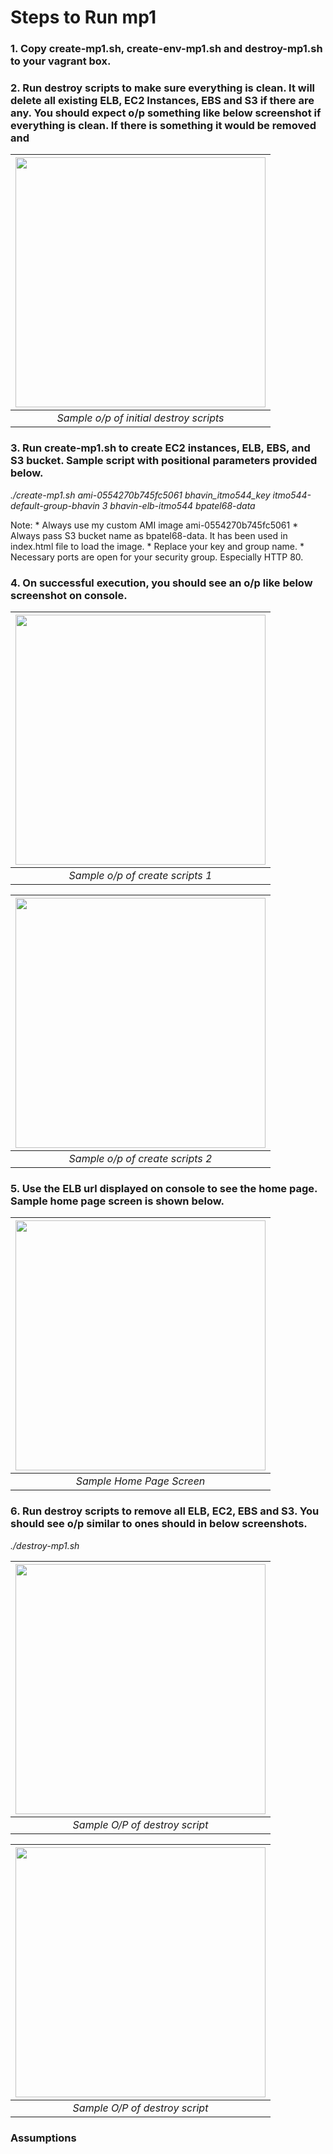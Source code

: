 # Steps to Run mp1

### 1. Copy create-mp1.sh, create-env-mp1.sh and destroy-mp1.sh to your vagrant box.
### 2. Run destroy scripts to make sure everything is clean. It will delete all existing ELB, EC2 Instances, EBS and S3 if there are any. You should expect o/p something like below screenshot if everything is clean. If there is something it would be removed and 

| <img src="https://github.com/illinoistech-itm/bpatel68/blob/master/itmo-544/mp1/images/pic5.jpg" alt="" style="width: 400px;"/> |
|:--:| 
| *Sample o/p of initial destroy scripts* |

### 3. Run create-mp1.sh to create EC2 instances, ELB, EBS, and S3 bucket. Sample script with positional parameters provided below.

   *./create-mp1.sh ami-0554270b745fc5061 bhavin_itmo544_key itmo544-default-group-bhavin 3 bhavin-elb-itmo544 bpatel68-data*

   Note:
      * Always use my custom AMI image ami-0554270b745fc5061
      * Always pass S3 bucket name as bpatel68-data. It has been used in index.html file to load the image.
      * Replace your key and group name.
      * Necessary ports are open for your security group. Especially HTTP 80.

### 4. On successful execution, you should see an o/p like below screenshot on console.

| <img src="https://github.com/illinoistech-itm/bpatel68/blob/master/itmo-544/mp1/images/pic1.jpg" alt="" style="width: 400px;"/> |
|:--:| 
| *Sample o/p of create scripts 1* |

| <img src="https://github.com/illinoistech-itm/bpatel68/blob/master/itmo-544/mp1/images/pic2.jpg" alt="" style="width: 400px;"/> |
|:--:| 
| *Sample o/p of create scripts 2* |

### 5. Use the ELB url displayed on console to see the home page. Sample home page screen is shown below.

| <img src="https://github.com/illinoistech-itm/bpatel68/blob/master/itmo-544/mp1/images/pic6.jpg" alt="" style="width: 400px;"/> |
|:--:|
| *Sample Home Page Screen* |

### 6. Run destroy scripts to remove all ELB, EC2, EBS and S3. You should see o/p similar to ones should in below screenshots.

*./destroy-mp1.sh*

| <img src="https://github.com/illinoistech-itm/bpatel68/blob/master/itmo-544/mp1/images/pic3.jpg" alt="" style="width: 400px;"/> |
|:--:|
| *Sample O/P of destroy script* |


| <img src="https://github.com/illinoistech-itm/bpatel68/blob/master/itmo-544/mp1/images/pic4.jpg" alt="" style="width: 400px;"/> |
|:--:| 
| *Sample O/P of destroy script* |


### Assumptions
